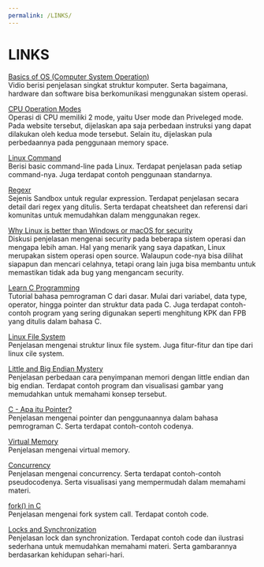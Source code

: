 ```yaml
---
permalink: /LINKS/
---
```


# LINKS

[Basics of OS (Computer System Operation)](https://www.youtube.com/watch?v=VjPgYcQqqN0&ab_channel=NesoAcademy)<br>
Vidio berisi penjelasan singkat struktur komputer. Serta bagaimana, hardware dan software bisa berkomunikasi menggunakan sistem operasi.

[CPU Operation Modes](http://resource.renesas.com/lib/eng/e_learnig/sh4/07/index.html)<br>
Operasi di CPU memiliki 2 mode, yaitu User mode dan Priveleged mode. Pada website tersebut, dijelaskan apa saja perbedaan instruksi yang dapat dilakukan oleh kedua mode tersebut. Selain itu, dijelaskan pula perbedaannya pada penggunaan memory space.

[Linux Command](https://www.hostinger.com/tutorials/linux-commands)<br>
Berisi basic command-line pada Linux. Terdapat penjelasan pada setiap command-nya. Juga terdapat contoh penggunaan standarnya.

[Regexr](https://regexr.com/)<br>
Sejenis Sandbox untuk regular expression. Terdapat penjelasan secara detail dari regex yang ditulis. Serta terdapat cheatsheet dan referensi dari komunitas untuk memudahkan dalam menggunakan regex.

[Why Linux is better than Windows or macOS for security](https://www.computerworld.com/article/3252823/why-linux-is-better-than-windows-or-macos-for-security.html)<br>
Diskusi penjelasan mengenai security pada beberapa sistem operasi dan mengapa lebih aman. Hal yang menarik yang saya dapatkan, Linux merupakan sistem operasi open source. Walaupun code-nya bisa dilihat siapapun dan mencari celahnya, tetapi orang lain juga bisa membantu untuk memastikan tidak ada bug yang mengancam security.

[Learn C Programming](https://www.programiz.com/c-programming)<br>
Tutorial bahasa pemrograman C dari dasar. Mulai dari variabel, data type, operator, hingga pointer dan struktur data pada C. Juga terdapat contoh-contoh program yang sering digunakan seperti menghitung KPK dan FPB yang ditulis dalam bahasa C.

[Linux File System](https://www.javatpoint.com/linux-file-system)<br>
Penjelasan mengenai struktur linux file system. Juga fitur-fitur dan tipe dari linux cile system.

[Little and Big Endian Mystery](https://www.geeksforgeeks.org/little-and-big-endian-mystery/)<br>
Penjelasan perbedaan cara penyimpanan memori dengan little endian dan big endian. Terdapat contoh program dan visualisasi gambar yang memudahkan untuk memahami konsep tersebut.

[C - Apa itu Pointer?](https://www.petanikode.com/c-pointer/)<br>
Penjelasan mengenai pointer dan penggunaannya dalam bahasa pemrograman C. Serta terdapat contoh-contoh codenya.

[Virtual Memory](https://searchstorage.techtarget.com/definition/virtual-memory)<br>
Penjelasan mengenai virtual memory.

[Concurrency](https://web.mit.edu/6.005/www/fa14/classes/17-concurrency/#processes_threads_time-slicing)<br>
Penjelasan mengenai concurrency. Serta terdapat contoh-contoh pseudocodenya. Serta visualisasi yang mempermudah dalam memahami materi.

[fork() in C](https://www.geeksforgeeks.org/fork-system-call/)<br>
Penjelasan mengenai fork system call. Terdapat contoh code.

[Locks and Synchronization](https://web.mit.edu/6.005/www/fa15/classes/23-locks/)<br>
Penjelasan lock dan synchronization. Terdapat contoh code dan ilustrasi sederhana untuk memudahkan memahami materi. Serta gambarannya berdasarkan kehidupan sehari-hari.
